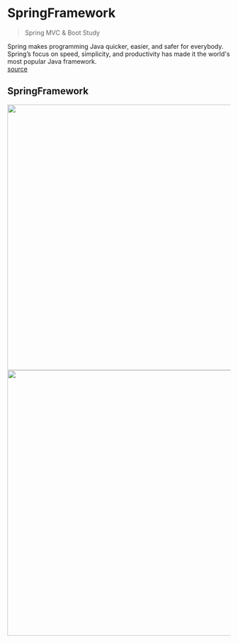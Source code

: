 # SpringFramework
> Spring MVC & Boot Study   

Spring makes programming Java quicker, easier, and safer for everybody.   
Spring’s focus on speed, simplicity, and productivity has made it the world's most popular Java framework.   
[source](https://spring.io/why-spring)   


SpringFramework   
--------------------------------------


<div>
	<img width="600" src="https://user-images.githubusercontent.com/45645824/89726104-b0b3c900-da51-11ea-9150-c606c6b79367.png">
	<br>
	<img width="600" src="https://user-images.githubusercontent.com/45645824/89726105-b1e4f600-da51-11ea-9a59-6aa255a0b82a.png">
</div>